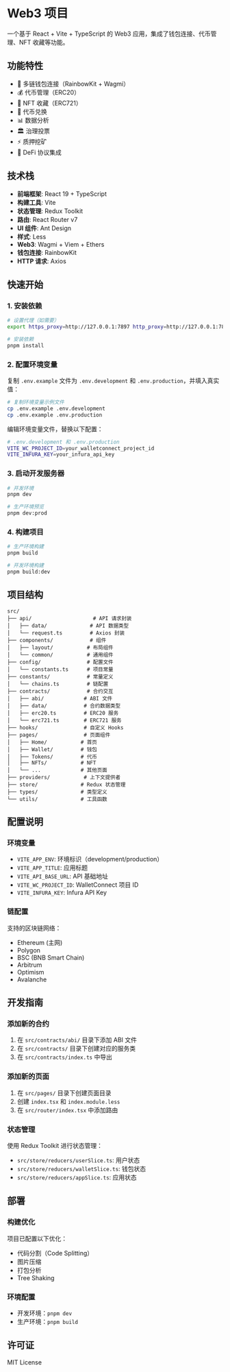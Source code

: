 # Web3 项目

一个基于 React + Vite + TypeScript 的 Web3 应用，集成了钱包连接、代币管理、NFT 收藏等功能。

## 功能特性

- 🔗 多链钱包连接（RainbowKit + Wagmi）
- 💰 代币管理（ERC20）
- 🎨 NFT 收藏（ERC721）
- 🔄 代币兑换
- 📊 数据分析
- 🏛️ 治理投票
- ⚡ 质押挖矿
- 🎯 DeFi 协议集成

## 技术栈

- **前端框架**: React 19 + TypeScript
- **构建工具**: Vite
- **状态管理**: Redux Toolkit
- **路由**: React Router v7
- **UI 组件**: Ant Design
- **样式**: Less
- **Web3**: Wagmi + Viem + Ethers
- **钱包连接**: RainbowKit
- **HTTP 请求**: Axios

## 快速开始

### 1. 安装依赖

```bash
# 设置代理（如需要）
export https_proxy=http://127.0.0.1:7897 http_proxy=http://127.0.0.1:7897 all_proxy=socks5://127.0.0.1:7897

# 安装依赖
pnpm install
```

### 2. 配置环境变量

复制 `.env.example` 文件为 `.env.development` 和 `.env.production`，并填入真实值：

```bash
# 复制环境变量示例文件
cp .env.example .env.development
cp .env.example .env.production
```

编辑环境变量文件，替换以下配置：

```bash
# .env.development 和 .env.production
VITE_WC_PROJECT_ID=your_walletconnect_project_id
VITE_INFURA_KEY=your_infura_api_key
```

### 3. 启动开发服务器

```bash
# 开发环境
pnpm dev

# 生产环境预览
pnpm dev:prod
```

### 4. 构建项目

```bash
# 生产环境构建
pnpm build

# 开发环境构建
pnpm build:dev
```

## 项目结构

```
src/
├── api/                    # API 请求封装
│   ├── data/              # API 数据类型
│   └── request.ts         # Axios 封装
├── components/            # 组件
│   ├── layout/           # 布局组件
│   └── common/           # 通用组件
├── config/               # 配置文件
│   └── constants.ts      # 项目常量
├── constants/            # 常量定义
│   └── chains.ts         # 链配置
├── contracts/            # 合约交互
│   ├── abi/             # ABI 文件
│   ├── data/            # 合约数据类型
│   ├── erc20.ts         # ERC20 服务
│   └── erc721.ts        # ERC721 服务
├── hooks/               # 自定义 Hooks
├── pages/               # 页面组件
│   ├── Home/           # 首页
│   ├── Wallet/         # 钱包
│   ├── Tokens/         # 代币
│   ├── NFTs/           # NFT
│   └── ...             # 其他页面
├── providers/           # 上下文提供者
├── store/              # Redux 状态管理
├── types/              # 类型定义
└── utils/              # 工具函数
```

## 配置说明

### 环境变量

- `VITE_APP_ENV`: 环境标识（development/production）
- `VITE_APP_TITLE`: 应用标题
- `VITE_API_BASE_URL`: API 基础地址
- `VITE_WC_PROJECT_ID`: WalletConnect 项目 ID
- `VITE_INFURA_KEY`: Infura API Key

### 链配置

支持的区块链网络：
- Ethereum (主网)
- Polygon
- BSC (BNB Smart Chain)
- Arbitrum
- Optimism
- Avalanche

## 开发指南

### 添加新的合约

1. 在 `src/contracts/abi/` 目录下添加 ABI 文件
2. 在 `src/contracts/` 目录下创建对应的服务类
3. 在 `src/contracts/index.ts` 中导出

### 添加新的页面

1. 在 `src/pages/` 目录下创建页面目录
2. 创建 `index.tsx` 和 `index.module.less`
3. 在 `src/router/index.tsx` 中添加路由

### 状态管理

使用 Redux Toolkit 进行状态管理：
- `src/store/reducers/userSlice.ts`: 用户状态
- `src/store/reducers/walletSlice.ts`: 钱包状态
- `src/store/reducers/appSlice.ts`: 应用状态

## 部署

### 构建优化

项目已配置以下优化：
- 代码分割（Code Splitting）
- 图片压缩
- 打包分析
- Tree Shaking

### 环境配置

- 开发环境：`pnpm dev`
- 生产环境：`pnpm build`

## 许可证

MIT License